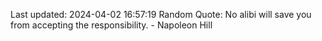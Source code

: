 Last updated: 2024-04-02 16:57:19
Random Quote: No alibi will save you from accepting the responsibility. - Napoleon Hill